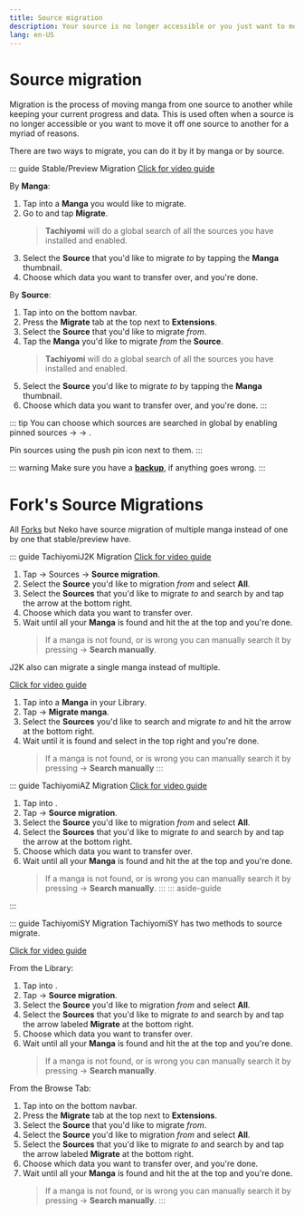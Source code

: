 ```yaml
---
title: Source migration
description: Your source is no longer accessible or you just want to move to another? No problem.
lang: en-US
---
```


# Source migration

Migration is the process of moving manga from one source to another while keeping your current progress and data. This is used often when a source is no longer accessible or you want to move it off one source to another for a myriad of reasons.

There are two ways to migrate, you can do it by it by manga or by source.

::: guide Stable/Preview Migration 
[<MaterialIcon iconName="videocam"/> Click for video guide](/help/guides/source-migration/assets/migrate_preview.mp4)

By **Manga**:
1. Tap into a **Manga** you would like to migrate.
1. Go to <MaterialIcon iconName="more_vert"/> and tap **Migrate**.
	> **Tachiyomi** will do a global search of all the sources you have installed and enabled.
1. Select the **Source** that you'd like to migrate *to* by tapping the **Manga** thumbnail.
1. Choose which data you want to transfer over, and you're done.

By **Source**:
1. Tap into <Navigation item="browse"/> on the bottom navbar.
1. Press the **Migrate** tab at the top next to **Extensions**.
1. Select the **Source** that you'd like to migrate *from*.
1. Tap the **Manga** you'd like to migrate *from* the **Source**.
	> **Tachiyomi** will do a global search of all the sources you have installed and enabled.
1. Select the **Source** you'd like to migrate *to* by tapping the **Manga** thumbnail.
1. Choose which data you want to transfer over, and you're done.
:::



::: tip
You can choose which sources are searched in global by enabling pinned sources <Navigation item="more"/> → <Navigation item="settings"/> →  <Navigation item="browse"/>.

Pin sources using the push pin icon next to them.
:::

::: warning
Make sure you have a **[backup](/help/guides/creating-backups/)**, if anything goes wrong.
:::


# Fork's Source Migrations 

All [Forks](/forks/) but Neko have source migration of multiple manga instead of one by one that stable/preview have.

::: guide TachiyomiJ2K Migration
[<MaterialIcon iconName="videocam"/> Click for video guide](/help/guides/source-migration/assets/migrate_j2k.mp4)

1. Tap <MaterialIcon iconName="settings"/> → <MaterialIcon iconName="explore"/> Sources → **Source migration**.
1. Select the **Source** you'd like to migration *from* and select **All**.
1. Select the **Sources** that you'd like to migrate *to* and search by and tap the arrow at the bottom right.
1. Choose which data you want to transfer over.
1. Wait until all your **Manga** is found and hit the <MaterialIcon iconName="done_all"/> at the top and you're done.
	> If a manga is not found, or is wrong you can manually search it by pressing <MaterialIcon iconName="more_vert"/> → **Search manually**.

J2K also can migrate a single manga instead of multiple.

[<MaterialIcon iconName="videocam"/> Click for video guide](/help/guides/source-migration/assets/migrate_j2k_single.mp4)

1. Tap into a **Manga** in your Library.
1. Tap <MaterialIcon iconName="more_vert"/> → **Migrate manga**.
1. Select the **Sources** you'd like to search and migrate *to* and hit the arrow at the bottom right.
1. Wait until it is found and select <MaterialIcon iconName="done"/> in the top right and you're done.
	> If a manga is not found, or is wrong you can manually search it by pressing <MaterialIcon iconName="more_vert"/> → **Search manually**
:::



::: guide TachiyomiAZ Migration
[<MaterialIcon iconName="videocam"/> Click for video guide](/help/guides/source-migration/assets/migrate_az.mp4)

1. Tap into <Navigation item="library"/>.
1. Tap <MaterialIcon iconName="more_vert"/> → **Source migration**.
1. Select the **Source** you'd like to migration *from* and select **All**.
1. Select the **Sources** that you'd like to migrate *to* and search by and tap the arrow at the bottom right.
1. Choose which data you want to transfer over.
1. Wait until all your **Manga** is found and hit the <MaterialIcon iconName="done_all"/> at the top and you're done.
	> If a manga is not found, or is wrong you can manually search it by pressing <MaterialIcon iconName="more_vert"/> → **Search manually**.
:::
::: aside-guide

:::


::: guide TachiyomiSY Migration
TachiyomiSY has two methods to source migrate.

[<MaterialIcon iconName="videocam"/> Click for video guide](/help/guides/source-migration/assets/migrate_sy.mp4)

From the Library:
1. Tap into <Navigation item="library"/>.
1. Tap <MaterialIcon iconName="more_vert"/> → **Source migration**.
1. Select the **Source** you'd like to migration *from* and select **All**.
1. Select the **Sources** that you'd like to migrate *to* and search by and tap the arrow labeled **Migrate** at the bottom right.
1. Choose which data you want to transfer over.
1. Wait until all your **Manga** is found and hit the <MaterialIcon iconName="done_all"/> at the top and you're done.
	> If a manga is not found, or is wrong you can manually search it by pressing <MaterialIcon iconName="more_vert"/> → **Search manually**.

From the Browse Tab:
1. Tap into <Navigation item="browse"/> on the bottom navbar.
1. Press the **Migrate** tab at the top next to **Extensions**.
1. Select the **Source** that you'd like to migrate *from*.
1. Select the **Source** you'd like to migration *from* and select **All**.
1. Select the **Sources** that you'd like to migrate *to* and search by and tap the arrow labeled **Migrate** at the bottom right.
1. Choose which data you want to transfer over, and you're done.
1. Wait until all your **Manga** is found and hit the <MaterialIcon iconName="done_all"/> at the top and you're done.
	> If a manga is not found, or is wrong you can manually search it by pressing <MaterialIcon iconName="more_vert"/> → **Search manually**.
:::
